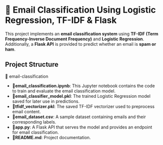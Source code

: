 # 📧 Email Classification Using Logistic Regression,  TF-IDF & Flask

This project implements an **email classification system** using **TF-IDF (Term Frequency-Inverse Document Frequency)** and **Logistic Regression**. Additionally, a **Flask API** is provided to predict whether an email is **spam or ham**.

## **Project Structure**


📂 email-classification 
   - **📄email_classification.ipynb**: This Jupyter notebook contains the code to train and evaluate the email classification model.
   - **📄email_classifier_model.pkl**: The trained Logistic Regression model saved for later use in predictions.
   - **📄tfidf_vectorizer.pkl**: The saved TF-IDF vectorizer used to preprocess email content.
   - **📄email_dataset.csv**: A sample dataset containing emails and their corresponding labels.
   - **📄app.py**: A Flask API that serves the model and provides an endpoint for email classification.
   - **📄README.md**: Project documentation.